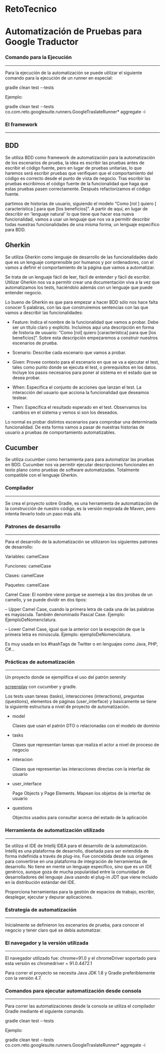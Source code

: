 # RetoTecnico

# Automatización de Pruebas para Google Traductor

### Comando para la Ejecución

---

Para la ejecución de la automatización se puede utilizar el siguiente comando para la ejecución de un runner en especial:

 

gradle  clean test --tests

 

Ejemplo:

 

gradle clean test --tests co.com.reto.googlesuite.runners.GoogleTraslateRunner* aggregate -i

 

### El framework

---

## BDD

Se utiliza BDD como framework de automatización para la automatización de los escenarios de prueba, la idea es escribir las pruebas antes de escribir el código fuente, pero en lugar de pruebas unitarias, lo que haremos será escribir pruebas que verifiquen que el comportamiento del código es correcto desde el punto de vista de negocio. Tras escribir las pruebas escribimos el código fuente de la funcionalidad que haga que estas pruebas pasen correctamente. Después refactorizamos el código fuente.

partimos de historias de usuario, siguiendo el modelo “Como [rol ] quiero [ característica ] para que [los beneficios]”. A partir de aquí, en lugar de describir en 'lenguaje natural' lo que tiene que hacer esa nueva funcionalidad, vamos a usar un lenguaje que nos va a permitir describir todas nuestras funcionalidades de una misma forma, un lenguaje específico para BDD.

## Gherkin

Se utiliza Gherkin como lenguaje de desarrollo de las funcionalidades dado que es un lenguaje comprensible por humanos y por ordenadores, con el vamos a definir el comportamiento de la página que vamos a automatizar.

Se trata de un lenguaje fácil de leer, fácil de entender y fácil de escribir. Utilizar Gherkin nos va a permitir crear una documentación viva a la vez que automatizamos los tests, haciéndolo además con un lenguaje que puede entender negocio.

Lo bueno de Gherkin es que para empezar a hacer BDD sólo nos hace falta conocer 5 palabras, con las que construiremos sentencias con las que vamos a describir las funcionalidades:

- Feature: Indica el nombre de la funcionalidad que vamos a probar. Debe ser un título claro y explícito. Incluimos aquí una descripción en forma de historia de usuario: “Como [rol] quiero [característica] para que [los beneficios]”. Sobre esta descripción empezaremos a construir nuestros escenarios de prueba.

- Scenario: Describe cada escenario que vamos a probar.

-   Given: Provee contexto para el escenario en que se va a ejecutar el test, tales como punto donde se ejecuta el test, o prerequisitos en los datos. Incluye los pasos necesarios para poner al sistema en el estado que se desea probar.

-   When: Especifica el conjunto de acciones que lanzan el test. La interacción del usuario que acciona la funcionalidad que deseamos testear.

-   Then: Especifica el resultado esperado en el test. Observamos los cambios en el sistema y vemos si son los deseados.

Lo normal es probar distintos escenarios para comprobar una determinada funcionalidad. De esta forma vamos a pasar de nuestras historias de usuario a pruebas de comportamiento automatizables.

## Cucumber

Se utiliza cucumber como herramienta para para automatizar las pruebas en BDD. Cucumber nos va permitir ejecutar descripciones funcionales en texto plano como pruebas de software automatizadas. Totalmente compatible con el lenguaje Gherkin.

 

### Compilador

---

Se crea el proyecto sobre Gradle, es una herramienta de automatización de la construcción de nuestro código, es la versión mejorada de Maven, pero intenta llevarlo todo un paso más allá.

 

### Patrones de desarrollo

---

Para el desarrollo de la automatización se utilizaron los siguientes patrones de desarrollo:

Variables: camelCase

Funciones: camelCase

Clases: camelCase

Paquetes: camelCase

 

Camel Case: El nombre viene porque se asemeja a las dos jorobas de un camello, y se puede dividir en dos tipos:

– Upper Camel Case, cuando la primera letra de cada una de las palabras es mayúscula. También denominado Pascal Case. Ejemplo: EjemploDeNomenclatura.

– Lower Camel Case, igual que la anterior con la excepción de que la primera letra es minúscula. Ejemplo: ejemploDeNomenclatura.

Es muy usada en los #hashTags de Twitter o en lenguajes como Java, PHP, C#…

 

### Prácticas de automatización

---

Un proyecto donde se ejemplifica el uso del patrón serenity

[screenplay](http://thucydides.info/docs/serenity-staging/#_serenity_and_the_screenplay_pattern) con cucumber y gradle.

 

Los tests usan tareas (tasks), interacciones (interactions), preguntas (questions), elementos de páginas (user_interface) y basicamente se tiene la siguiente estructura a nivel de proyecto de automatización.

 

+ model

    Clases que usan el patrón DTO o relacionadas con el modelo de dominio

+ tasks

    Clases que representan tareas que realiza el actor a nivel de proceso de negocio

+ interacion

    Clases que representan las interacciones directas con la interfaz de usuario

+ user_interface

    Page Objects y Page Elements. Mapean los objetos de la interfaz de usuario

+ questions

    Objectos usados para consultar acerca del estado de la aplicación
 

### Herramienta de automatización utilizado

---

Se utiliza el IDE de Intellij IDEA para el desarrollo de la automatización. Intellij es una plataforma de desarrollo, diseñada para ser extendida de forma indefinida a través de plug-ins. Fue concebida desde sus orígenes para convertirse en una plataforma de integración de herramientas de desarrollo. No tiene en mente un lenguaje específico, sino que es un IDE genérico, aunque goza de mucha popularidad entre la comunidad de desarrolladores del lenguaje Java usando el plug-in JDT que viene incluido en la distribución estándar del IDE.

Proporciona herramientas para la gestión de espacios de trabajo, escribir, desplegar, ejecutar y depurar aplicaciones.

 

### Estrategia de automatización

---

Inicialmente se definieron los escenarios de prueba, para conocer el negocio y tener claro qué se debía automatizar.



### El navegador y la versión utilizada

---

El navegador utilizado fue: chrome=91.0 y el chromeDriver soportado para esta versión es chromedriver = 91.0.4472.1

 

Para correr el proyecto se necesita Java JDK 1.8 y Gradle preferiblemente con la versión 4.7.

 

### Comandos para ejecutar automatización desde consola

---

Para correr las automatizaciones desde la consola se utiliza el compilador Gradle mediante el siguiente comando.

 

gradle  clean test --tests

 

Ejemplo:

 

gradle clean test --tests co.com.reto.googlesuite.runners.GoogleTraslateRunner* aggregate -i


